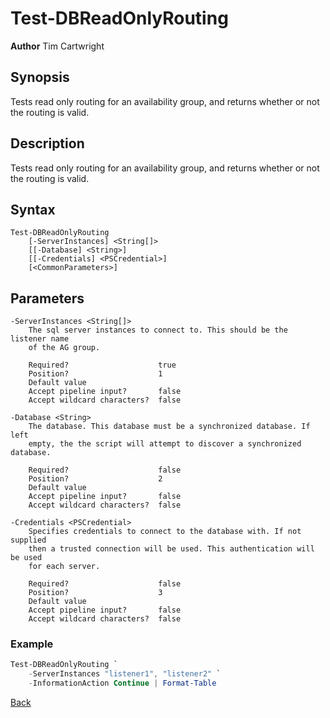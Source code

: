 # Test-DBReadOnlyRouting
**Author** Tim Cartwright

## Synopsis
Tests read only routing for an availability group, and returns whether or not the routing is valid.

## Description
Tests read only routing for an availability group, and returns whether or not the routing is valid.

## Syntax
    Test-DBReadOnlyRouting 
        [-ServerInstances] <String[]> 
        [[-Database] <String>] 
        [[-Credentials] <PSCredential>] 
        [<CommonParameters>]

## Parameters
    -ServerInstances <String[]>
        The sql server instances to connect to. This should be the listener name 
		of the AG group.

        Required?                    true
        Position?                    1
        Default value                
        Accept pipeline input?       false
        Accept wildcard characters?  false

    -Database <String>
        The database. This database must be a synchronized database. If left 
		empty, the the script will attempt to discover a synchronized database.

        Required?                    false
        Position?                    2
        Default value                
        Accept pipeline input?       false
        Accept wildcard characters?  false

    -Credentials <PSCredential>
        Specifies credentials to connect to the database with. If not supplied 
		then a trusted connection will be used. This authentication will be used 
		for each server.

        Required?                    false
        Position?                    3
        Default value                
        Accept pipeline input?       false
        Accept wildcard characters?  false

### Example 

```powershell
Test-DBReadOnlyRouting `
    -ServerInstances "listener1", "listener2" `
    -InformationAction Continue | Format-Table
```

[Back](/README.md)
